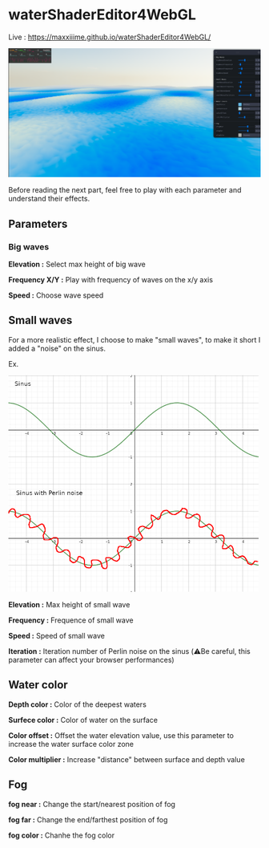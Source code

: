 # waterShaderEditor4WebGL

Live : https://maxxiiime.github.io/waterShaderEditor4WebGL/

![alt text](Demo.png)

Before reading the next part, feel free to play with each parameter and understand their effects.

## Parameters

### Big waves

**Elevation :** Select max height of big wave

**Frequency X/Y :** Play with frequency of waves on the x/y axis

**Speed :** Choose wave speed

## Small waves

For a more realistic effect, I choose to make "small waves", to make it short I added a "noise" on the sinus.

Ex.

<img style="float: left; width:500px; margin-right:20px" src="sinus.png" width:>
<img style="width:500px" src="sinusWithPerlinNoise.png">

**Elevation :** Max height of small wave

**Frequency :** Frequence of small wave

**Speed :** Speed of small wave

**Iteration :** Iteration number of Perlin noise on the sinus (⚠️Be careful, this parameter can affect your browser performances)

## Water color

**Depth color :** Color of the deepest waters

**Surfece color :** Color of water on the surface

**Color offset :** Offset the water elevation value, use this parameter to increase the water surface color zone

**Color multiplier :** Increase "distance" between surface and depth value

## Fog

**fog near :** Change the start/nearest position of fog

**fog far :** Change the end/farthest position of fog

**fog color :** Chanhe the fog color
